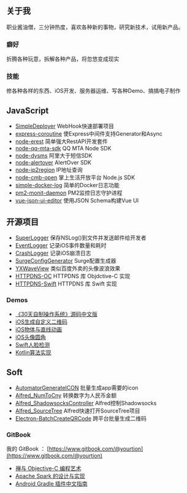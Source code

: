 ## 关于我

职业酱油僧，三分钟热度，喜欢各种新的事物，研究新技术，试用新产品。

### 癖好

折腾各种玩意，拆解各种产品，将忽悠变成现实

### 技能

修各种各样的东西、iOS开发、服务器运维、写各种Demo、搞搞电子制作

## JavaScript

- [SimpleDeployer](https://github.com/yourtion/SimpleDeployer) WebHook快速部署项目
- [express-coroutine](https://github.com/yourtion/express-coroutine) 使Express中间件支持Generator和Async
- [node-erest](https://github.com/yourtion/node-erest) 简单强大RestAPI开发套件
- [node-qq-mta-sdk](https://github.com/yourtion/node-qq-mta-sdk) QQ MTA Node SDK
- [node-dysms](https://github.com/yourtion/node-dysms) 阿里大于短信SDK
- [node-alertover](https://github.com/yourtion/node-alertover) AlertOver SDK
- [node-ip2region](https://github.com/yourtion/node-ip2region) IP地址查询
- [node-cmb-open](https://github.com/yourtion/node-cmb-open) 掌上生活开放平台 Node.js SDK
- [simple-docker-log](https://github.com/yourtion/simple-docker-log) 简单的Docker日志功能
- [pm2-monit-daemon](https://github.com/yourtion/pm2-monit-daemon) PM2监控日志守护进程
- [vue-json-ui-editor](https://github.com/yourtion/vue-json-ui-editor) 使用JSON Schema构建Vue UI

## 开源项目

- [SuperLogger](https://github.com/yourtion/SuperLogger) 保存NSLog()到文件并发送邮件给开发者
- [EventLogger](https://github.com/yourtion/EventLogger) 记录iOS事件数量和耗时
- [CrashLogger](https://github.com/SuperID/CrashLogger) 记录iOS崩溃日志
- [SurgeConfigGenerator](https://github.com/yourtion/SurgeConfigGenerator) Surge配置生成器
- [YXWaveView](https://github.com/yourtion/YXWaveView) 类似百度外卖的头像波浪效果
- [HTTPDNS-OC](https://github.com/yourtion/HTTPDNS-OC) HTTPDNS 库 Objdctive-C 实现
- [HTTPDNS-Swift](https://github.com/yourtion/HTTPDNS-Swift) HTTPDNS 库 Swift 实现

### Demos

- [《30天自制操作系统》源码中文版 ](https://github.com/yourtion/30dayMakeOS)
- [iOS生成自定义二维码](https://github.com/yourtion/Demo_CustomQRCode)
- [iOS物体与直线动画](https://github.com/yourtion/Demo_LineAnimation)
- [iOS头像圆角](https://github.com/yourtion/Demo_iOSRadiusAvatar)
- [Swift人脸检测](https://github.com/yourtion/Demo_SwiftFaceDetection)
- [Kotlin算法实现](https://github.com/yourtion/Algorithms-Kotlin)

## Soft

- [AutomatorGenerateICON](https://github.com/yourtion/AutomatorGenerateICON) 批量生成app需要的icon
- [Alfred_NumToCny](https://github.com/yourtion/Alfred_NumToCny) 转换数字为人民币金额
- [Alfred_ShadowsocksController](https://github.com/yourtion/Alfred_ShadowsocksController) Alfred控制Shadowsocks
- [Alfred_SourceTree](https://github.com/yourtion/Alfred_SourceTree) Alfred快速打开SourceTree项目
- [Electron-BatchCreateQRCode](https://github.com/yourtion/Electron-BatchCreateQRCode) 跨平台批量生成二维码

### GitBook

我的 GitBook ： [https://www.gitbook.com/@yourtion](https://www.gitbook.com/@yourtion)

- [禅与 Objective-C 编程艺术](http://objc-zen-book.books.yourtion.com/)
- [Apache Spark 的设计与实现](http://spark-internals.books.yourtion.com/)
- [Android Gradle 插件中文指南](http://gradle-guide.books.yourtion.com/)
